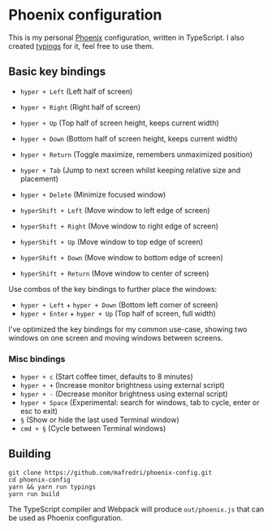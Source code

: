 # Phoenix configuration

This is my personal [Phoenix](https://github.com/kasper/phoenix) configuration, written in TypeScript. I also created [typings](https://github.com/mafredri/phoenix-typings) for it, feel free to use them.

## Basic key bindings

* `hyper + Left` (Left half of screen)
* `hyper + Right` (Right half of screen)
* `hyper + Up` (Top half of screen height, keeps current width)
* `hyper + Down` (Bottom half of screen height, keeps current width)
* `hyper + Return` (Toggle maximize, remembers unmaximized position)
* `hyper + Tab` (Jump to next screen whilst keeping relative size and placement)
* `hyper + Delete` (Minimize focused window)


* `hyperShift + Left` (Move window to left edge of screen)
* `hyperShift + Right` (Move window to right edge of screen)
* `hyperShift + Up` (Move window to top edge of screen)
* `hyperShift + Down` (Move window to bottom edge of screen)
* `hyperShift + Return` (Move window to center of screen)

Use combos of the key bindings to further place the windows:

* `hyper + Left` + `hyper + Down` (Bottom left corner of screen)
* `hyper + Enter` + `hyper + Up` (Top half of screen, full width)

I've optimized the key bindings for my common use-case, showing two windows on one screen and moving windows between screens.

### Misc bindings

* `hyper + c` (Start coffee timer, defaults to 8 minutes)
* `hyper + +` (Increase monitor brightness using external script)
* `hyper + -` (Decrease monitor brightness using external script)
* `hyper + Space` (Experimental: search for windows, tab to cycle, enter or esc to exit)
* `§` (Show or hide the last used Terminal window)
* `cmd + §` (Cycle between Terminal windows)

## Building

```
git clone https://github.com/mafredri/phoenix-config.git
cd phoenix-config
yarn && yarn run typings
yarn run build
```

The TypeScript compiler and Webpack will produce `out/phoenix.js` that can be used as Phoenix configuration. 
